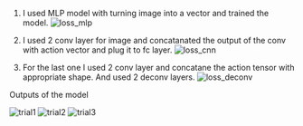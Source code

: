 1. I used MLP model with turning image into a vector and trained the model.
![loss_mlp](https://github.com/user-attachments/assets/827ce1bd-0cc1-4213-a021-b171d06ddc65)

2. I used 2 conv layer for image and concatanated the output of the conv with action vector and plug it to fc layer.
![loss_cnn](https://github.com/user-attachments/assets/6c6aec37-45c0-41d9-ab67-23a4a6809cd6)

3. For the last one I used 2 conv layer and concatane the action tensor with appropriate shape. And used 2 deconv layers.
![loss_deconv](https://github.com/user-attachments/assets/40f911dc-3eab-4ae8-a44f-f41873fd018d)

Outputs of the model

![trial1](https://github.com/user-attachments/assets/0516559d-18c1-4258-b4c4-2870d0539256)
![trial2](https://github.com/user-attachments/assets/8c3afc4e-6e75-4b5e-aedd-e5864f6cb557)
![trial3](https://github.com/user-attachments/assets/1dcfe58f-ea2b-4e65-9750-49d4c84a422b)


